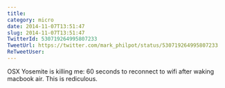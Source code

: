 ```yaml
---
title: 
category: micro
date: 2014-11-07T13:51:47
slug: 2014-11-07T13:51:47
TwitterId: 530719264995807233
TweetUrl: https://twitter.com/mark_philpot/status/530719264995807233
ReTweetUser: 
---
```


OSX Yosemite is killing me: 60 seconds to reconnect to wifi after waking macbook air.  This is rediculous.
